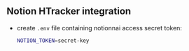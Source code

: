 ## Notion HTracker integration

- create `.env` file containing notionnai access secret token:

  ```bash
  NOTION_TOKEN=secret-key
  ```
